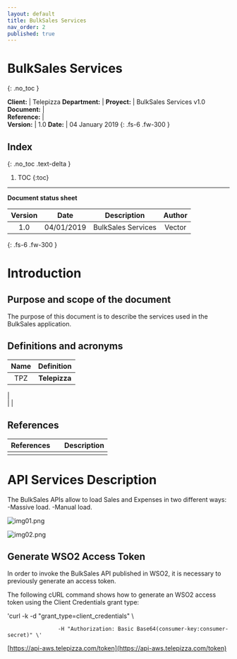 ```yaml
---
layout: default
title: BulkSales Services
nav_order: 2
published: true
---
```


# BulkSales Services
{: .no_toc }


**Client:** | Telepizza
**Department:** | 
**Proyect:** | BulkSales Services v1.0
**Document:** |   
**Reference:** |   
**Version:** | 1.0
**Date:** | 04 January 2019
{: .fs-6 .fw-300 }

## Index
{: .no_toc .text-delta }

1. TOC
{:toc}

---

**Document status sheet**

Version | Date | Description | Author
:--: | :--: | :--: | :--: 
1.0 | 04/01/2019 | BulkSales Services | Vector
{: .fs-6 .fw-300 }


# Introduction

## Purpose and scope of the document 

The purpose of this document is to describe the services used in the BulkSales application.

## Definitions and acronyms

Name | Definition
:--: | :--:
TPZ     | **Telepizza**           
   |   
   |
   |

## References

References |   | Description
:--: | :--: | :--:
   |   |   
   
# API Services Description

The BulkSales APIs allow to load Sales and Expenses in two different ways: 
-Massive load. 
-Manual load. 

![img01.png]({{site.baseurl}}/docs/img01.png)

![img02.png]({{site.baseurl}}/docs/img02.png)

##  Generate WSO2 Access Token 

In order to invoke the BulkSales API published in WSO2, it is necessary to previously generate an access token.

The following cURL command shows how to generate an WSO2 access token using the Client Credentials grant type: 

'curl -k -d "grant_type=client_credentials" \      

					-H "Authorization: Basic Base64(consumer-key:consumer-secret)" \'

[https://api-aws.telepizza.com/token](https://api-aws.telepizza.com/token)














